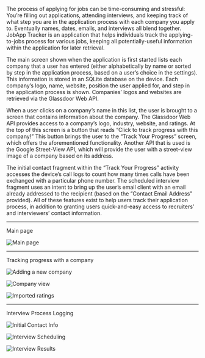 The process of applying for jobs can be time-consuming and stressful: You’re filling out applications, attending interviews, and keeping track of what step you are in the application process with each company you apply to. Eventually names, dates, emails, and interviews all blend together. JobApp Tracker is an application that helps individuals track the applying-to-jobs process for various jobs, keeping all potentially-useful information within the application for later retrieval.

The main screen shown when the application is first started lists each company that a user has entered (either alphabetically by name or sorted by step in the application process, based on a user’s choice in the settings). This information is stored in an SQLite database on the device. Each company’s logo, name, website, position the user applied for, and step in the application process is shown. Companies’ logos and websites are retrieved via the Glassdoor Web API.

When a user clicks on a company’s name in this list, the user is brought to a screen that contains information about the company. The Glassdoor Web API provides access to a company’s logo, industry, website, and ratings. At the top of this screen is a button that reads “Click to track progress with this company!” This button brings the user to the “Track Your Progress” screen, which offers the aforementioned functionality. Another API that is used is the Google Street-View API, which will provide the user with a street-view image of a company based on its address.

The initial contact fragment within the “Track Your Progress” activity accesses the device’s call logs to count how many times calls have been exchanged with a particular phone number. The scheduled interview fragment uses an intent to bring up the user’s email client with an email already addressed to the recipient (based on the “Contact Email Address” provided). All of these features exist to help users track their application process, in addition to granting users quick-and-easy access to recruiters’ and interviewers’ contact information.


--------------------------------------------------



Main page

![Main page](https://github.com/cjaiello/MobileBSMSProject/blob/master/screenshots/mainpage.jpg)



--------------------------------------------------

Tracking progress with a company

![Adding a new company](https://github.com/cjaiello/MobileBSMSProject/blob/master/screenshots/addcompany.jpg)

![Company view](https://github.com/cjaiello/MobileBSMSProject/blob/master/screenshots/companyview.jpg)

![Imported ratings](https://github.com/cjaiello/MobileBSMSProject/blob/master/screenshots/companyview-2.jpg)


--------------------------------------------------

Interview Process Logging

![Initial Contact Info](https://github.com/cjaiello/MobileBSMSProject/blob/master/screenshots/trackprogress.jpg)

![Interview Scheduling](https://github.com/cjaiello/MobileBSMSProject/blob/master/screenshots/scheduledinterview.jpg)

![Interview Results](https://github.com/cjaiello/MobileBSMSProject/blob/master/screenshots/receivedoffer.jpg)
